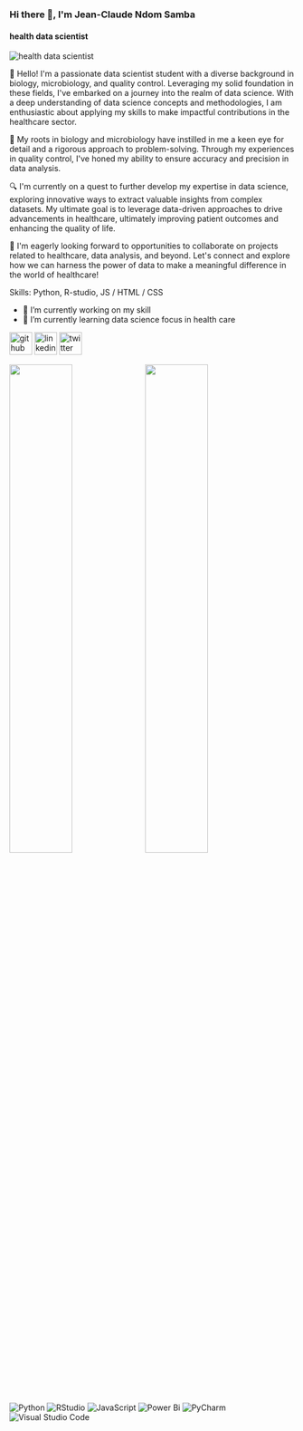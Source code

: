### Hi there 👋, I'm Jean-Claude Ndom Samba
#### health data scientist
![health data scientist](https://images.unsplash.com/photo-1507413245164-6160d8298b31?w=500&auto=format&fit=crop&q=60&ixlib=rb-4.0.3&ixid=M3wxMjA3fDB8MHxzZWFyY2h8MTV8fGhlYWx0aCUyMGNhcmUlMjBkYXRhJTIwc2NpZW5jZXxlbnwwfHwwfHx8MA%3D%3D)

👋 Hello! I'm a passionate data scientist student with a diverse background in biology, microbiology, and quality control. Leveraging my solid foundation in these fields, I've embarked on a journey into the realm of data science. With a deep understanding of data science concepts and methodologies, I am enthusiastic about applying my skills to make impactful contributions in the healthcare sector.

🧬 My roots in biology and microbiology have instilled in me a keen eye for detail and a rigorous approach to problem-solving. Through my experiences in quality control, I've honed my ability to ensure accuracy and precision in data analysis.

🔍 I'm currently on a quest to further develop my expertise in data science, exploring innovative ways to extract valuable insights from complex datasets. My ultimate goal is to leverage data-driven approaches to drive advancements in healthcare, ultimately improving patient outcomes and enhancing the quality of life.

💼 I'm eagerly looking forward to opportunities to collaborate on projects related to healthcare, data analysis, and beyond. Let's connect and explore how we can harness the power of data to make a meaningful difference in the world of healthcare!

Skills: Python, R-studio, JS / HTML / CSS

- 🔭 I’m currently working on my skill 
- 🌱 I’m currently learning data science focus in health care 


[<img src='https://cdn.jsdelivr.net/npm/simple-icons@3.0.1/icons/github.svg' alt='github' height='40'>](https://github.com/https://github.com/ClaudeGroove)  [<img src='https://cdn.jsdelivr.net/npm/simple-icons@3.0.1/icons/linkedin.svg' alt='linkedin' height='40'>](https://www.linkedin.com/in/https://www.linkedin.com/in/claudesamba//)  [<img src='https://cdn.jsdelivr.net/npm/simple-icons@3.0.1/icons/twitter.svg' alt='twitter' height='40'>](https://twitter.com/ClaudeSamba.com)  







<img align ="left" width= "47%" src= "https://github-readme-stats.vercel.app/api?username=claudegroove&show_icons=true&theme=radical" />

<img align ="left" width= "47%" src= "https://github-readme-stats.vercel.app/api/top-langs/?username=anuraghazra&layout=compact" />

![Python](https://img.shields.io/badge/python-3670A0?style=for-the-badge&logo=python&logoColor=ffdd54)
![RStudio](https://img.shields.io/badge/RStudio-4285F4?style=for-the-badge&logo=rstudio&logoColor=white)
![JavaScript](https://img.shields.io/badge/javascript-%23323330.svg?style=for-the-badge&logo=javascript&logoColor=%23F7DF1E)
![Power Bi](https://img.shields.io/badge/power_bi-F2C811?style=for-the-badge&logo=powerbi&logoColor=black)
![PyCharm](https://img.shields.io/badge/pycharm-143?style=for-the-badge&logo=pycharm&logoColor=black&color=black&labelColor=green)
![Visual Studio Code](https://img.shields.io/badge/Visual%20Studio%20Code-0078d7.svg?style=for-the-badge&logo=visual-studio-code&logoColor=white)
